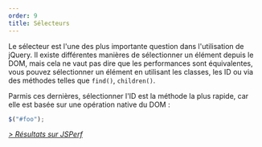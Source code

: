 ```yaml
---
order: 9
title: Sélecteurs
---
```


Le sélecteur est l'une des plus importante question dans l'utilisation de jQuery. Il existe différentes manières de sélectionner un élément depuis le DOM, mais cela ne vaut pas dire que les performances sont équivalentes, vous pouvez sélectionner un élément en utilisant les classes, les ID ou via des méthodes telles que `find()`, `children()`. 

Parmis ces dernières, sélectionner l'ID est la méthode la plus rapide, car elle est basée sur une opération native du DOM :

```js
$("#foo");
```

*[> Résultats sur JSPerf](http://jsperf.com/browser-diet-jquery-selectors)*

